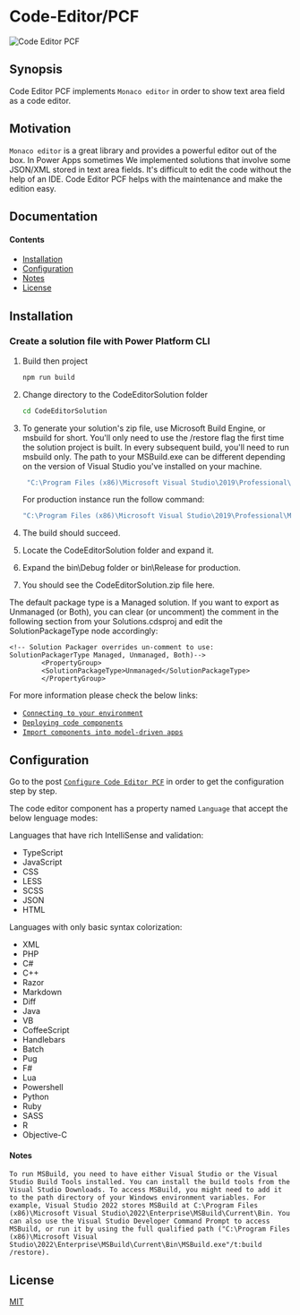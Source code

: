 # Code-Editor/PCF

![Code Editor PCF](https://user-images.githubusercontent.com/13281127/168442032-f3f678f1-6160-40de-875c-40ebd646c417.png)
## Synopsis

Code Editor PCF implements `Monaco editor` in order to show text area field as a code editor.

## Motivation

`Monaco editor` is a great library and provides a powerful editor out of the box. In Power Apps sometimes We implemented solutions that involve some JSON/XML stored in text area fields. It's difficult to edit the code without the help of an IDE. Code Editor PCF helps with the maintenance and make the edition easy.

## Documentation

#### Contents

* [Installation](#installation)
* [Configuration](#configuration)
* [Notes](#notes)
* [License](#License)

## Installation

### Create a solution file with Power Platform CLI

1. Build then project
   
    ```bash
    npm run build
    ```

2. Change directory to the CodeEditorSolution folder

    ```bash
    cd CodeEditorSolution
    ```
3. To generate your solution's zip file, use Microsoft Build Engine, or msbuild for short. You'll only need to use the /restore flag the first time the solution project is built. In every subsequent build, you'll need to run msbuild only. The path to your MSBuild.exe can be different depending on the version of Visual Studio you've installed on your machine.
   ```bash
    "C:\Program Files (x86)\Microsoft Visual Studio\2019\Professional\MSBuild\Current\Bin\MSBuild.exe" /t:build /restore
    ```
    For production instance run the follow command:
    ```bash
    "C:\Program Files (x86)\Microsoft Visual Studio\2019\Professional\MSBuild\Current\Bin\MSBuild.exe" /p:configuration=Release
    ```
4. The build should succeed.
5. Locate the CodeEditorSolution folder and expand it.
6. Expand the bin\Debug folder or bin\Release for production.
7. You should see the CodeEditorSolution.zip file here.

The default package type is a Managed solution. If you want to export as Unmanaged (or Both), you can clear (or uncomment) the comment in the following section from your Solutions.cdsproj and edit the SolutionPackageType node accordingly:
```
<!-- Solution Packager overrides un-comment to use: SolutionPackagerType Managed, Unmanaged, Both)-->
        <PropertyGroup>
        <SolutionPackageType>Unmanaged</SolutionPackageType>
        </PropertyGroup>
```

For more information please check the below links:
* [`Connecting to your environment`](https://docs.microsoft.com/en-us/power-apps/developer/component-framework/import-custom-controls#connecting-to-your-environment)
* [`Deploying code components`](https://docs.microsoft.com/en-us/power-apps/developer/component-framework/import-custom-controls#deploying-code-components)
* [`Import components into model-driven apps`](https://docs.microsoft.com/en-us/power-apps/developer/component-framework/import-custom-controls)

## Configuration
Go to the post [`Configure Code Editor PCF`](https://charlesllamas.pro/blog/0293c8ce-f707-406e-93dd-4e638b6aee2d) in order to get the configuration step by step.

The code editor component has a property named `Language` that accept the below lenguage modes: 

Languages that have rich IntelliSense and validation:

* TypeScript
* JavaScript
* CSS
* LESS
* SCSS
* JSON
* HTML

Languages with only basic syntax colorization:
* XML
* PHP
* C#
* C++
* Razor
* Markdown
* Diff
* Java
* VB
* CoffeeScript
* Handlebars
* Batch
* Pug
* F#
* Lua
* Powershell
* Python
* Ruby
* SASS
* R
* Objective-C

#### Notes
`To run MSBuild, you need to have either Visual Studio or the Visual Studio Build Tools installed. You can install the build tools from the Visual Studio Downloads. To access MSBuild, you might need to add it to the path directory of your Windows environment variables. For example, Visual Studio 2022 stores MSBuild at C:\Program Files (x86)\Microsoft Visual Studio\2022\Enterprise\MSBuild\Current\Bin. You can also use the Visual Studio Developer Command Prompt to access MSBuild, or run it by using the full qualified path ("C:\Program Files (x86)\Microsoft Visual Studio\2022\Enterprise\MSBuild\Current\Bin\MSBuild.exe"/t:build /restore).`

## License

[MIT](./LICENSE)
